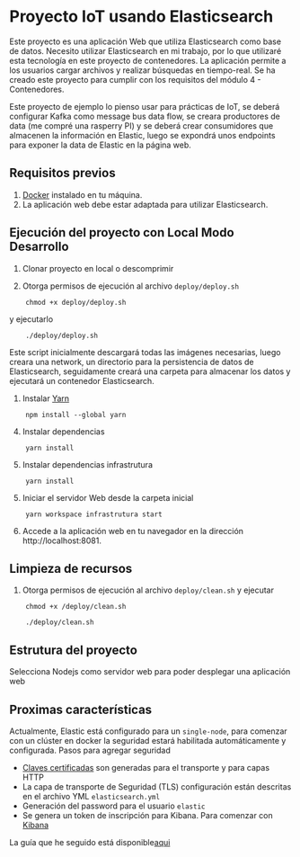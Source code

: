 # Proyecto IoT usando Elasticsearch

Este proyecto es una aplicación Web que utiliza Elasticsearch como base de datos. Necesito utilizar Elasticsearch en mi trabajo, por lo que utilizaré esta tecnología en este proyecto de contenedores. La aplicación permite a los usuarios cargar archivos y realizar búsquedas en tiempo-real. Se ha creado este proyecto para cumplir con los requisitos del módulo 4 - Contenedores.


Este proyecto de ejemplo lo pienso usar para prácticas de IoT, se deberá configurar Kafka como message bus data flow, se creara productores de data (me compré una rasperry PI) y se deberá crear consumidores que almacenen la información en Elastic, luego se expondrá unos endpoints para exponer la data de Elastic en la página web.


## Requisitos previos

1. [Docker](https://docs.docker.com/engine/install/) instalado en tu máquina.
2. La aplicación web debe estar adaptada para utilizar Elasticsearch.

## Ejecución del proyecto con Local Modo Desarrollo

1. Clonar proyecto en local o descomprimir

2. Otorga permisos de ejecución al archivo `deploy/deploy.sh` 

```
    chmod +x deploy/deploy.sh
```
y ejecutarlo
```
    ./deploy/deploy.sh
```
Este script inicialmente descargará todas las imágenes necesarias, luego creara una network, un directorio para la persistencia de datos de Elasticsearch,  seguidamente creará una carpeta para almacenar los datos y ejecutará un contenedor Elasticsearch.

1. Instalar [Yarn](https://classic.yarnpkg.com/lang/en/docs/install/#mac-stable)

```
    npm install --global yarn
```
   
4. Instalar dependencias
```
    yarn install
```

5. Instalar dependencias infrastrutura
```
    yarn install
```

5. Iniciar el servidor Web desde la carpeta inicial

```
    yarn workspace infrastrutura start 
```
6. Accede a la aplicación web en tu navegador en la dirección http://localhost:8081. 

## Limpieza de recursos

1. Otorga permisos de ejecución al archivo `deploy/clean.sh` y ejecutar

```
    chmod +x /deploy/clean.sh
    
    ./deploy/clean.sh
```

## Estrutura del proyecto

Selecciona Nodejs como servidor web para poder desplegar una aplicación web

## Proximas características

Actualmente, Elastic está configurado para un `single-node`, para comenzar con un clúster en docker la seguridad estará habilitada automáticamente y configurada. Pasos para agregar seguridad

- [Claves certificadas](https://www.elastic.co/guide/en/elasticsearch/reference/current/docker.html#elasticsearch-security-certificates) son generadas para el transporte y para capas HTTP 
- La capa de transporte de Seguridad (TLS) configuración están descritas en el archivo YML `elasticsearch.yml`
- Generación del password para el usuario `elastic`
- Se genera un token de inscripción para Kibana. Para comenzar con [Kibana](https://www.elastic.co/guide/en/kibana/8.7/docker.html)

La guía que he seguido está disponible[aqui](https://www.elastic.co/guide/en/elasticsearch/reference/current/docker.html)





